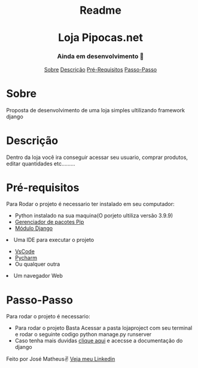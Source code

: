 <h1 align = "center">Readme</h1>
<h1 align = "center">Loja Pipocas.net</h1>
<h3 align = "center">Ainda em desenvolvimento 🚧</h3>

<p align = "center ">
    <a href="#Sobre">Sobre</a>
    <a href="#Descrição">Descrição</a>
    <a href="#Pré-requisitos">Pré-Requisitos</a>
    <a href="#Passo-Passo">Passo-Passo</a>
</p>

# Sobre
<p id = "Sobre">Proposta de desenvolvimento de uma loja simples ultilizando framework django</p>

# Descrição 
<p>Dentro da loja você ira conseguir acessar seu usuario, comprar produtos, editar quantidades etc.........</p>

# Pré-requisitos 
<p>Para Rodar o projeto é necessario ter instalado em seu computador:</p>
    <ul>
        <li>Python instalado na sua maquina(O porjeto ultiliza versão 3.9.9)</li>
        <li><a href="https://pypi.org/project/pip/">Gerenciador de pacotes Pip</a></li>
                <li><a href="https://www.djangoproject.com">Módulo Django</a></li>
            </ul>
        <li>Uma IDE para executar o projeto</li>
            <ul>
                <li><a href="https://code.visualstudio.com/download">VsCode</a></li>
                <li><a href="https://www.jetbrains.com/pt-br/pycharm/download">Pycharm</a></li>
                <li>Ou qualquer outra </li>
            </ul>
        <li>Um navegador Web</li>
    </ul>

# Passo-Passo
<p>Para rodar o projeto é necessario:</p>
    <ul>
        <li>Para rodar o projeto Basta Acessar a pasta lojaproject com seu terminal e rodar o seguinte codigo python manage.py runserver</li>
        <li>Caso tenha mais duvidas <a href="https://docs.djangoproject.com/pt-br/4.0/intro/tutorial01/">clique aqui</a> e acecsse a documentaçâo do django</li>
    </ul>





<p>Feito por José Matheus✌ <a href = "https://www.linkedin.com/feed/">Veja meu Linkedin</a></p>
